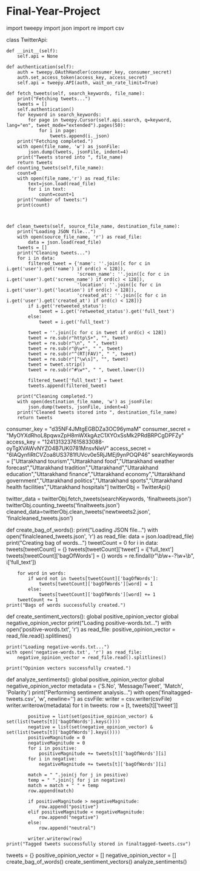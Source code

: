# Final-Year-Project
import tweepy
import json
import re
import csv


class TwitterApi:

    def __init__(self):
        self.api = None

    def authentication(self):
        auth = tweepy.OAuthHandler(consumer_key, consumer_secret)
        auth.set_access_token(access_key, access_secret)
        self.api = tweepy.API(auth, wait_on_rate_limit=True)

    def fetch_tweets(self, search_keywords, file_name):
        print("Fetching tweets...")
        tweets = []
        self.authentication()
        for keyword in search_keywords:
            for page in tweepy.Cursor(self.api.search, q=keyword, lang="en", tweet_mode="extended").pages(50):
                for i in page:
                    tweets.append(i._json)
        print("Fetching completed.")
        with open(file_name, 'w') as jsonFile:
            json.dump(tweets, jsonFile, indent=4)
        print("Tweets stored into ", file_name)
        return tweets
    def counting_tweets(self,file_name):
        count=0
        with open(file_name,'r') as read_file:
            text=json.load(read_file)
            for i in text:
                count=count+1
        print("number of tweets:")
        print(count)
            
        

    def clean_tweets(self, source_file_name, destination_file_name):
        print("Loading JSON file...")
        with open(source_file_name, 'r') as read_file:
            data = json.load(read_file)
        tweets = []
        print("Cleaning tweets...")
        for i in data:
            filtered_tweet = {'name': ''.join([c for c in i.get('user').get('name') if ord(c) < 128]),
                              'screen_name': ''.join([c for c in i.get('user').get('screen_name') if ord(c) < 128]),
                              'location': ''.join([c for c in i.get('user').get('location') if ord(c) < 128]),
                              'created_at': ''.join([c for c in i.get('user').get('created_at') if ord(c) < 128])}
            if i.get('retweeted_status'):
                tweet = i.get('retweeted_status').get('full_text')
            else:
                tweet = i.get('full_text')

            tweet = ''.join([c for c in tweet if ord(c) < 128])
            tweet = re.sub(r"http\S+", "", tweet)
            tweet = re.sub(r"\n", " ", tweet)
            tweet = re.sub(r"@\w*", " ", tweet)
            tweet = re.sub(r"^(RT|FAV)", " ", tweet)
            tweet = re.sub(r"[^\w\s]", "", tweet)
            tweet = tweet.strip()
            tweet = re.sub(r"#\w*", " ", tweet.lower())

            filtered_tweet['full_text'] = tweet
            tweets.append(filtered_tweet)

        print("Cleaning completed.")
        with open(destination_file_name, 'w') as jsonFile:
            json.dump(tweets, jsonFile, indent=4)
        print("Cleaned tweets stored into ", destination_file_name)
        return tweets
    
consumer_key = "d35NF4JMtgEGBDZa3OC96ymaM"
consumer_secret = "MyOYXdRhoL8pqwxZpH8mWXkgAzC1XYOxSsMk2PRdBRPCgDPFZy"
access_key = "1241313237615833088-oyTgXVAWvNYZO4B7UK0781MnsvNleV"
access_secret = "6IAQynfiRtCVZoa8US3781fUVcv0e5RjJMEj9ynPOQP46"
searchKeywords = ["Uttarakhand tourism","Uttarakhand food","Uttarakhand weather forecast","Uttarakhand tradition","Uttarakhand","Uttarakhand education","Uttarakhand finance","Uttarakhand economy","Uttarakhand government","Uttarakhand politics","Uttarakhand sports","Uttarakhand health facilities","Uttarakhand hospitals"]
twitterObj = TwitterApi()


twitter_data = twitterObj.fetch_tweets(searchKeywords, 'finaltweets.json')
twitterObj.counting_tweets('finaltweets.json')
cleaned_data=twitterObj.clean_tweets('newtweets2.json', 'finalcleaned_tweets.json')




def create_bag_of_words():
    print("Loading JSON file...")
    with open('finalcleaned_tweets.json', 'r') as read_file:
        data = json.load(read_file)
    print("Creating bag of words...")
    tweetCount = 0
    for i in data:
        tweets[tweetCount] = {}
        tweets[tweetCount]['tweet'] = i['full_text']
        tweets[tweetCount]['bagOfWords'] = {}
        words = re.findall(r"\b\w+-?\w+\b", i['full_text'])

        for word in words:
            if word not in tweets[tweetCount]['bagOfWords']:
                tweets[tweetCount]['bagOfWords'][word] = 1
            else:
                tweets[tweetCount]['bagOfWords'][word] += 1
        tweetCount += 1
    print("Bags of words successfully created.")


def create_sentiment_vectors():
    global positive_opinion_vector
    global negative_opinion_vector
    print("Loading positive-words.txt...")
    with open('positive-words.txt', 'r') as read_file:
        positive_opinion_vector = read_file.read().splitlines()

    print("Loading negative-words.txt...")
    with open('negative-words.txt', 'r') as read_file:
        negative_opinion_vector = read_file.read().splitlines()

    print("Opinion vectors successfully created.")


def analyze_sentiments():
    global positive_opinion_vector
    global negative_opinion_vector
    metadata = ('S.No', 'Message/Tweet', 'Match', 'Polarity')
    print("Performing sentiment analysis...")
    with open('finaltagged-tweets.csv', 'w', newline='') as csvFile:
        writer = csv.writer(csvFile)
        writer.writerow(metadata)
        for t in tweets:
            row = [t, tweets[t]['tweet']]

            positive = list(set(positive_opinion_vector) & set(list(tweets[t]['bagOfWords'].keys())))
            negative = list(set(negative_opinion_vector) & set(list(tweets[t]['bagOfWords'].keys())))
            positiveMagnitude = 0
            negativeMagnitude = 0
            for i in positive:
                positiveMagnitude += tweets[t]['bagOfWords'][i]
            for i in negative:
                negativeMagnitude += tweets[t]['bagOfWords'][i]

            match = " ".join(j for j in positive)
            temp = " ".join(j for j in negative)
            match = match + " " + temp
            row.append(match)

            if positiveMagnitude > negativeMagnitude:
                row.append("positive")
            elif positiveMagnitude < negativeMagnitude:
                row.append("negative")
            else:
                row.append("neutral")

            writer.writerow(row)
    print("Tagged tweets successfully stored in finaltagged-tweets.csv")


tweets = {}
positive_opinion_vector = []
negative_opinion_vector = []
create_bag_of_words()
create_sentiment_vectors()
analyze_sentiments()

